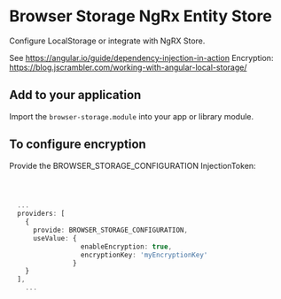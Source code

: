 # Browser Storage NgRx Entity Store

Configure LocalStorage or integrate with NgRX Store.

See https://angular.io/guide/dependency-injection-in-action
Encryption: https://blog.jscrambler.com/working-with-angular-local-storage/


## Add to your application


Import the `browser-storage.module` into your app or library module.


## To configure encryption

Provide the BROWSER_STORAGE_CONFIGURATION InjectionToken:

```typescript

  

  ...
  providers: [
    {
      provide: BROWSER_STORAGE_CONFIGURATION,
      useValue: {
                  enableEncryption: true,
                  encryptionKey: 'myEncryptionKey'
                }
    }
  ],
    ...

```
